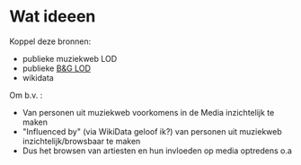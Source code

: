 # Wat ideeen

Koppel deze bronnen:

- publieke muziekweb LOD
- publieke [B&G LOD](https://data.beeldengeluid.nl)
- wikidata

Om b.v. :

- Van personen uit muziekweb voorkomens in de Media inzichtelijk te maken
- "Influenced by" (via WikiData geloof ik?) van personen uit muziekweb inzichtelijk/browsbaar te maken
-  Dus het browsen van artiesten en hun invloeden op media optredens o.a
